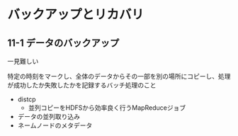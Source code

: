 # バックアップとリカバリ
## 11-1 データのバックアップ

一見難しい

特定の時刻をマークし、全体のデータからその一部を別の場所にコピーし、処理が成功したか失敗したかを記録するバッチ処理のこと

- distcp
    - 並列コピーをHDFSから効率良く行うMapReduceジョブ
- データの並列取り込み
- ネームノードのメタデータ
